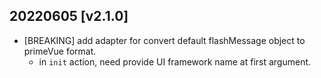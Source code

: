 ## 20220605 [v2.1.0]

- [BREAKING] add adapter for convert default flashMessage object to primeVue format.
  - in `init` action, need provide UI framework name at first argument.
